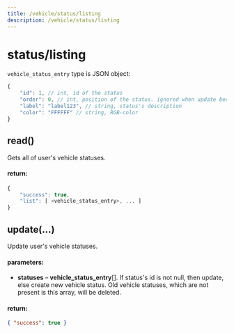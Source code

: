```yaml
---
title: /vehicle/status/listing
description: /vehicle/status/listing
---
```


# status/listing

`vehicle_status_entry` type is JSON object:

```js
{
    "id": 1, // int, id of the status
    "order": 0, // int, position of the status. ignored when update because statuses already have position in array 
    "label": "label123", // string, status's description 
    "color": "FFFFFF" // string, RGB-color
}
```

## read()

Gets all of user's vehicle statuses.

#### return:

```js
{
    "success": true,
    "list": [ <vehicle_status_entry>, ... ]
}
```

## update(...)

Update user's vehicle statuses.

#### parameters:

*   **statuses** – **vehicle\_status\_entry**[]. If status's id is not null, then update, else create new vehicle status.
Old vehicle statuses, which are not present is this array, will be deleted.

#### return:

```json
{ "success": true }
```
